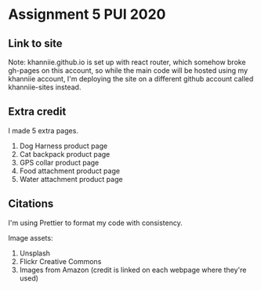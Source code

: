# Assignment 5 PUI 2020

## Link to site
Note: khanniie.github.io is set up with react router, which somehow broke gh-pages on this account, so while the main code will be hosted using my khanniie account, I'm deploying the site on a different github account called khanniie-sites instead.

## Extra credit

I made 5 extra pages.

1. Dog Harness product page
2. Cat backpack product page
3. GPS collar product page
4. Food attachment product page
5. Water attachment product page

## Citations

I'm using Prettier to format my code with consistency.

Image assets:

1. Unsplash
2. Flickr Creative Commons
3. Images from Amazon (credit is linked on each webpage where they're used)